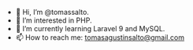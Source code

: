 - 👋 Hi, I’m @tomassalto.
- 👀 I’m interested in PHP.
- 🌱 I’m currently learning Laravel 9 and MySQL.
- 📫 How to reach me: tomasagustinsalto@gmail.com

<!---
tomassalto/tomassalto is a ✨ special ✨ repository because its `README.md` (this file) appears on your GitHub profile.
You can click the Preview link to take a look at your changes.
--->

